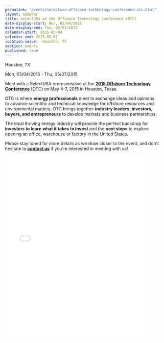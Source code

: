 ```yaml
---
permalink: "events/selectusa-offshore-technology-conference-otc.html"
layout: sidebar
title: SelectUSA at the Offshore Technology Conference (OTC)
date-display-start: Mon, 05/04/2015 
date-display-end: Thu, 05/07/2015
calendar-start: 2015-05-04
calendar-end: 2015-05-07
location-value:  Houston, TX
section: events
published: true
---
```

Houston, TX  

Mon, 05/04/2015 - Thu, 05/07/2015

Meet with a SelectUSA representative at the&nbsp;**[2015 Offshore Technology Conference](http://2015.otcnet.org/)**&nbsp;(OTC) on May 4-7, 2015 in Houston, Texas.

OTC is where **energy professionals** meet to exchange ideas and opinions to advance scientific and technical knowledge for offshore resources and environmental matters.&nbsp;OTC brings together **industry leaders, investors, buyers, and entrepreneurs** to develop markets and business partnerships.

The local thriving energy industry will provide the perfect backdrop for **investors to learn what it takes to invest** and the **next steps** to explore opening an office, warehouse or factory in the United States.

Please stay tuned for more details as we draw closer to the event, and&nbsp;don't hesitate to&nbsp;**[contact us](/contact-us)** if you're interested in meeting with us!

<iframe src="//www.slideshare.net/slideshow/embed_code/46989028" width="476" height="600" frameborder="0" marginwidth="0" marginheight="0" scrolling="no"></iframe>
